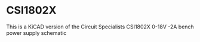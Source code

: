 CSI1802X
========

This is a KiCAD version of the Circuit Specialists CSI1802X 0-18V -2A bench power supply schematic
